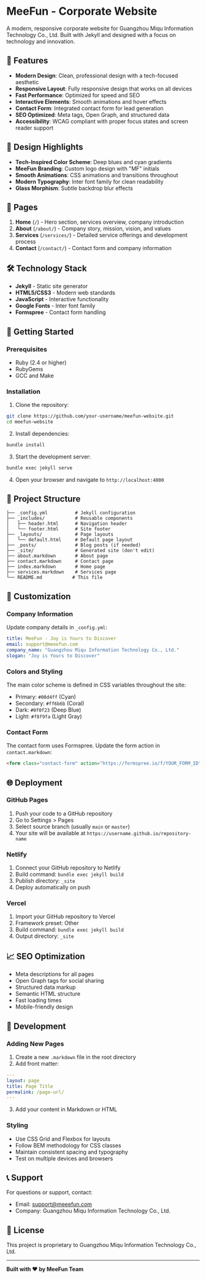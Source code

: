 # MeeFun - Corporate Website

A modern, responsive corporate website for Guangzhou Miqu Information Technology Co., Ltd. Built with Jekyll and designed with a focus on technology and innovation.

## 🚀 Features

- **Modern Design**: Clean, professional design with a tech-focused aesthetic
- **Responsive Layout**: Fully responsive design that works on all devices
- **Fast Performance**: Optimized for speed and SEO
- **Interactive Elements**: Smooth animations and hover effects
- **Contact Form**: Integrated contact form for lead generation
- **SEO Optimized**: Meta tags, Open Graph, and structured data
- **Accessibility**: WCAG compliant with proper focus states and screen reader support

## 🎨 Design Highlights

- **Tech-Inspired Color Scheme**: Deep blues and cyan gradients
- **MeeFun Branding**: Custom logo design with "MF" initials
- **Smooth Animations**: CSS animations and transitions throughout
- **Modern Typography**: Inter font family for clean readability
- **Glass Morphism**: Subtle backdrop blur effects

## 📱 Pages

1. **Home** (`/`) - Hero section, services overview, company introduction
2. **About** (`/about/`) - Company story, mission, vision, and values
3. **Services** (`/services/`) - Detailed service offerings and development process
4. **Contact** (`/contact/`) - Contact form and company information

## 🛠️ Technology Stack

- **Jekyll** - Static site generator
- **HTML5/CSS3** - Modern web standards
- **JavaScript** - Interactive functionality
- **Google Fonts** - Inter font family
- **Formspree** - Contact form handling

## 🚀 Getting Started

### Prerequisites

- Ruby (2.4 or higher)
- RubyGems
- GCC and Make

### Installation

1. Clone the repository:
```bash
git clone https://github.com/your-username/meefun-website.git
cd meefun-website
```

2. Install dependencies:
```bash
bundle install
```

3. Start the development server:
```bash
bundle exec jekyll serve
```

4. Open your browser and navigate to `http://localhost:4000`

## 📁 Project Structure

```
├── _config.yml          # Jekyll configuration
├── _includes/           # Reusable components
│   ├── header.html      # Navigation header
│   └── footer.html      # Site footer
├── _layouts/            # Page layouts
│   └── default.html     # Default page layout
├── _posts/              # Blog posts (if needed)
├── _site/               # Generated site (don't edit)
├── about.markdown       # About page
├── contact.markdown     # Contact page
├── index.markdown       # Home page
├── services.markdown    # Services page
└── README.md           # This file
```

## 🎯 Customization

### Company Information

Update company details in `_config.yml`:

```yaml
title: MeeFun - Joy is Yours to Discover
email: support@meeefun.com
company_name: "Guangzhou Miqu Information Technology Co., Ltd."
slogan: "Joy is Yours to Discover"
```

### Colors and Styling

The main color scheme is defined in CSS variables throughout the site:

- Primary: `#00d4ff` (Cyan)
- Secondary: `#ff6b6b` (Coral)
- Dark: `#0f0f23` (Deep Blue)
- Light: `#f8f9fa` (Light Gray)

### Contact Form

The contact form uses Formspree. Update the form action in `contact.markdown`:

```html
<form class="contact-form" action="https://formspree.io/f/YOUR_FORM_ID" method="POST">
```

## 🌐 Deployment

### GitHub Pages

1. Push your code to a GitHub repository
2. Go to Settings > Pages
3. Select source branch (usually `main` or `master`)
4. Your site will be available at `https://username.github.io/repository-name`

### Netlify

1. Connect your GitHub repository to Netlify
2. Build command: `bundle exec jekyll build`
3. Publish directory: `_site`
4. Deploy automatically on push

### Vercel

1. Import your GitHub repository to Vercel
2. Framework preset: Other
3. Build command: `bundle exec jekyll build`
4. Output directory: `_site`

## 📈 SEO Optimization

- Meta descriptions for all pages
- Open Graph tags for social sharing
- Structured data markup
- Semantic HTML structure
- Fast loading times
- Mobile-friendly design

## 🔧 Development

### Adding New Pages

1. Create a new `.markdown` file in the root directory
2. Add front matter:

```yaml
---
layout: page
title: Page Title
permalink: /page-url/
---
```

3. Add your content in Markdown or HTML

### Styling

- Use CSS Grid and Flexbox for layouts
- Follow BEM methodology for CSS classes
- Maintain consistent spacing and typography
- Test on multiple devices and browsers

## 📞 Support

For questions or support, contact:
- Email: support@meeefun.com
- Company: Guangzhou Miqu Information Technology Co., Ltd.

## 📄 License

This project is proprietary to Guangzhou Miqu Information Technology Co., Ltd.

---

**Built with ❤️ by MeeFun Team** 
